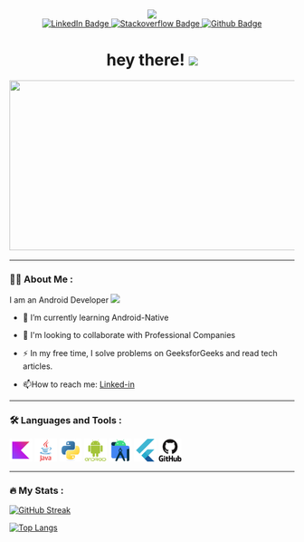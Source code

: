 <div id="header" align="center">
  <img src="https://media.giphy.com/media/M9gbBd9nbDrOTu1Mqx/giphy.gif" width="100" align="center"/>
  <div id="badges" align="center">
  <a href="https://www.linkedin.com/in/mohammad-reza-fekri/">
    <img src="https://img.shields.io/badge/LinkedIn-blue?style=for-the-badge&logo=linkedin&logoColor=white" alt="LinkedIn Badge"/>
  </a>
  <a href="https://stackoverflow.com/users/17200097/mohammadreza">
    <img src="https://img.shields.io/badge/LinkedIn-blue?style=for-the-badge&logo=linkedin&logoColor=white" alt="Stackoverflow Badge"/>
  </a>
  <a href="https://stackoverflow.com/users/17200097/mohammadreza">
    <img src="https://img.shields.io/badge/LinkedIn-blue?style=for-the-badge&logo=linkedin&logoColor=white" alt="Github Badge"/>
  </a>    
</div>
  
<h1>
 hey there!
 <img src="https://media.giphy.com/media/hvRJCLFzcasrR4ia7z/giphy.gif" width="30px"/>
 </h1>
  

</div>
<div align="center">
  <img src="https://media.giphy.com/media/dWesBcTLavkZuG35MI/giphy.gif" width="600" height="300"/>
</div>

----

### :man_technologist: About Me :
I am an Android Developer <img src="https://media.giphy.com/media/WUlplcMpOCEmTGBtBW/giphy.gif" width="30">
- 🌱 I’m currently learning Android-Native

- :telescope: I'm looking to collaborate with Professional Companies

- :zap: In my free time, I solve problems on GeeksforGeeks and read tech articles.

- :mailbox:How to reach me: [Linked-in](https://www.linkedin.com/in/mohammad-reza-fekri/)

---

### :hammer_and_wrench: Languages and Tools :
<div>
  <img src="https://github.com/devicons/devicon/blob/master/icons/kotlin/kotlin-original.svg" title="Kotlin" alt="Kotlin" width="40" height="40"/>
  <img src="https://github.com/devicons/devicon/blob/master/icons/java/java-original-wordmark.svg" title="Java" alt="Java" width="40" height="40"/>
  <img src="https://github.com/devicons/devicon/blob/master/icons/python/python-original.svg" title="Python" alt="Python" width="40" height="40"/>
  <img src="https://github.com/devicons/devicon/blob/master/icons/android/android-plain-wordmark.svg" title="Android" alt="Android" width="40" height="40"/>
  <img src="https://github.com/devicons/devicon/blob/master/icons/androidstudio/androidstudio-original.svg" title="Android" alt="Android" width="40" height="40"/>
  <img src="https://github.com/devicons/devicon/blob/master/icons/flutter/flutter-original.svg" title="Flutter" alt="Flutter" width="40" height="40"/>
  <img src="https://github.com/devicons/devicon/blob/master/icons/github/github-original-wordmark.svg" title="Github" alt="Github" width="40" height="40"/>
</div>

---

### :fire: My Stats :

[![GitHub Streak](http://github-readme-streak-stats.herokuapp.com?user=fekri86114&theme=dark&background=000000)](https://git.io/streak-stats)

[![Top Langs](https://github-readme-stats.vercel.app/api/top-langs/?username=fekri86114&layout=compact&theme=vision-friendly-dark)](https://github.com/anuraghazra/github-readme-stats)


